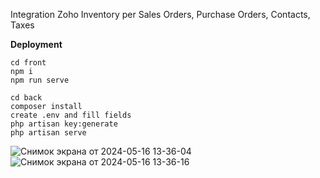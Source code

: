 Integration Zoho Inventory per Sales Orders, Purchase Orders, Contacts, Taxes

**Deployment**
```
cd front
npm i
npm run serve
```

```
cd back
composer install
create .env and fill fields
php artisan key:generate
php artisan serve
```

![Снимок экрана от 2024-05-16 13-36-04](https://github.com/RecountsXxx/zoho-inventory/assets/107986811/08101f0b-3a21-4ab3-8663-bbefbdf7dc15)
![Снимок экрана от 2024-05-16 13-36-16](https://github.com/RecountsXxx/zoho-inventory/assets/107986811/4e2e3498-dd26-46eb-a10a-f682deebbd10)
